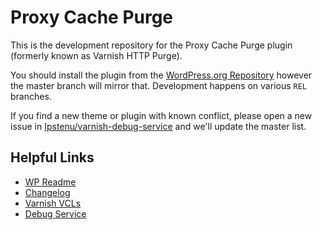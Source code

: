 Proxy Cache Purge
==================

This is the development repository for the Proxy Cache Purge plugin (formerly known as Varnish HTTP Purge).

You should install the plugin from the [WordPress.org Repository](http://wordpress.org/plugins/varnish-http-purge/) however the master branch will mirror that. Development happens on various `REL` branches.

If you find a new theme or plugin with known conflict, please open a new issue in [Ipstenu/varnish-debug-service](https://github.com/Ipstenu/varnish-debug-service) and we'll update the master list.

## Helpful Links

* [WP Readme](readme.txt)
* [Changelog](changelog.txt)
* [Varnish VCLs](https://github.com/Ipstenu/varnish-http-purge/wiki/Sample-VCLs)
* [Debug Service](https://github.com/Ipstenu/varnish-debug-service/)
